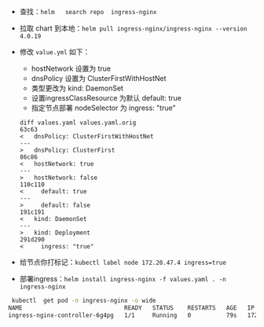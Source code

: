 - 查找：`helm   search repo  ingress-nginx`

- 拉取 chart 到本地：`helm pull ingress-nginx/ingress-nginx --version 4.0.19`

- 修改 `value.yml` 如下：
    - hostNetwork 设置为 true
    - dnsPolicy 设置为 ClusterFirstWithHostNet
    - 类型更改为 kind: DaemonSet
    - 设置ingressClassResource 为默认 default: true
    - 指定节点部署 nodeSelector 为 ingress: "true"
  ```nashorn js
  diff values.yaml values.yaml.orig
  63c63
  <   dnsPolicy: ClusterFirstWithHostNet
  ---
  >   dnsPolicy: ClusterFirst
  86c86
  <   hostNetwork: true
  ---
  >   hostNetwork: false
  110c110
  <     default: true
  ---
  >     default: false
  191c191
  <   kind: DaemonSet
  ---
  >   kind: Deployment
  291d290
  <     ingress: "true"
  ```

- 给节点你打标记：`kubectl label node 172.20.47.4 ingress=true`
- 部署ingress：`helm install ingress-nginx -f values.yaml . -n ingress-nginx`

```bash
 kubectl  get pod -n ingress-nginx -o wide
NAME                             READY   STATUS    RESTARTS   AGE   IP            NODE          NOMINATED NODE   READINESS GATES
ingress-nginx-controller-6g4pg   1/1     Running   0          79s   172.20.47.4   172.20.47.4   <none>           <none>
```


